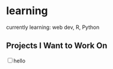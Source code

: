 # learning
currently learning: web dev, R, Python

## Projects I Want to Work On
<input type="checkbox">hello</input>
